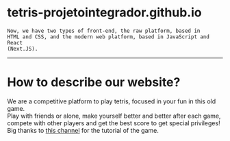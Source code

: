 # tetris-projetointegrador.github.io


<code>Now, we have two types of front-end, the raw platform, based in HTML and CSS, and the modern web platform, based in JavaScript and React (Next.JS).</code>

<hr> </hr>

<h1>How to describe our website?</h1> 
We are a competitive platform to play tetris, focused in your fun in this old game.
<br/>
Play with friends or alone, make yourself better and better after each game, compete with other players and get the best score to get special privileges!


<br/>
Big thanks to <a href="https://www.youtube.com/watch?v=rAUn1Lom6dw&ab_channel=freeCodeCamp.org">this channel</a> for the tutorial of the game.